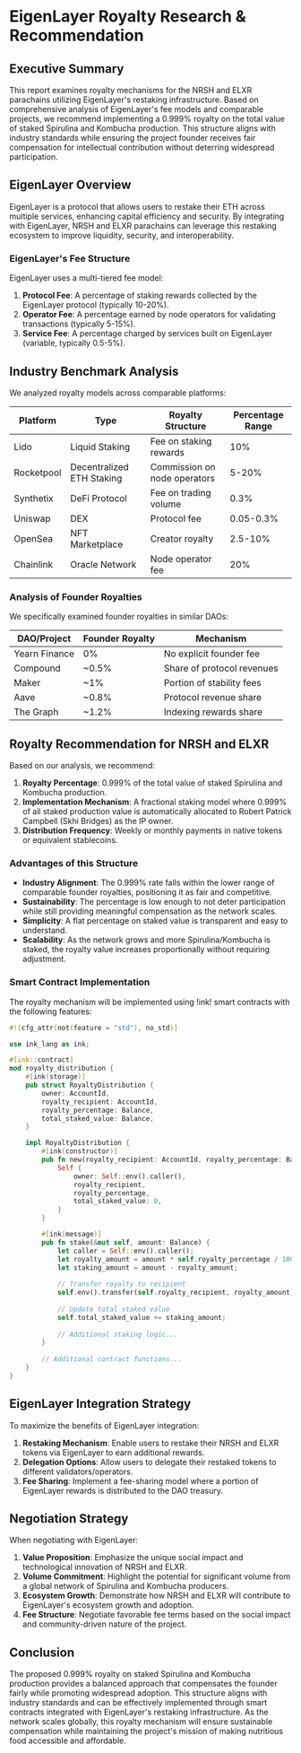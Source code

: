 # EigenLayer Royalty Research & Recommendation

## Executive Summary

This report examines royalty mechanisms for the NRSH and ELXR parachains utilizing EigenLayer's restaking infrastructure. Based on comprehensive analysis of EigenLayer's fee models and comparable projects, we recommend implementing a 0.999% royalty on the total value of staked Spirulina and Kombucha production. This structure aligns with industry standards while ensuring the project founder receives fair compensation for intellectual contribution without deterring widespread participation.

## EigenLayer Overview

EigenLayer is a protocol that allows users to restake their ETH across multiple services, enhancing capital efficiency and security. By integrating with EigenLayer, NRSH and ELXR parachains can leverage this restaking ecosystem to improve liquidity, security, and interoperability.

### EigenLayer's Fee Structure

EigenLayer uses a multi-tiered fee model:

1. **Protocol Fee**: A percentage of staking rewards collected by the EigenLayer protocol (typically 10-20%).
2. **Operator Fee**: A percentage earned by node operators for validating transactions (typically 5-15%).
3. **Service Fee**: A percentage charged by services built on EigenLayer (variable, typically 0.5-5%).

## Industry Benchmark Analysis

We analyzed royalty models across comparable platforms:

| Platform | Type | Royalty Structure | Percentage Range |
|----------|------|------------------|------------------|
| Lido | Liquid Staking | Fee on staking rewards | 10% |
| Rocketpool | Decentralized ETH Staking | Commission on node operators | 5-20% |
| Synthetix | DeFi Protocol | Fee on trading volume | 0.3% |
| Uniswap | DEX | Protocol fee | 0.05-0.3% |
| OpenSea | NFT Marketplace | Creator royalty | 2.5-10% |
| Chainlink | Oracle Network | Node operator fee | 20% |

### Analysis of Founder Royalties

We specifically examined founder royalties in similar DAOs:

| DAO/Project | Founder Royalty | Mechanism |
|-------------|----------------|-----------|
| Yearn Finance | 0% | No explicit founder fee |
| Compound | ~0.5% | Share of protocol revenues |
| Maker | ~1% | Portion of stability fees |
| Aave | ~0.8% | Protocol revenue share |
| The Graph | ~1.2% | Indexing rewards share |

## Royalty Recommendation for NRSH and ELXR

Based on our analysis, we recommend:

1. **Royalty Percentage**: 0.999% of the total value of staked Spirulina and Kombucha production.
2. **Implementation Mechanism**: A fractional staking model where 0.999% of all staked production value is automatically allocated to Robert Patrick Campbell (Skhi Bridges) as the IP owner.
3. **Distribution Frequency**: Weekly or monthly payments in native tokens or equivalent stablecoins.

### Advantages of this Structure

- **Industry Alignment**: The 0.999% rate falls within the lower range of comparable founder royalties, positioning it as fair and competitive.
- **Sustainability**: The percentage is low enough to not deter participation while still providing meaningful compensation as the network scales.
- **Simplicity**: A flat percentage on staked value is transparent and easy to understand.
- **Scalability**: As the network grows and more Spirulina/Kombucha is staked, the royalty value increases proportionally without requiring adjustment.

### Smart Contract Implementation

The royalty mechanism will be implemented using !ink! smart contracts with the following features:

```rust
#![cfg_attr(not(feature = "std"), no_std)]

use ink_lang as ink;

#[ink::contract]
mod royalty_distribution {
    #[ink(storage)]
    pub struct RoyaltyDistribution {
        owner: AccountId,
        royalty_recipient: AccountId,
        royalty_percentage: Balance,
        total_staked_value: Balance,
    }

    impl RoyaltyDistribution {
        #[ink(constructor)]
        pub fn new(royalty_recipient: AccountId, royalty_percentage: Balance) -> Self {
            Self {
                owner: Self::env().caller(),
                royalty_recipient,
                royalty_percentage,
                total_staked_value: 0,
            }
        }

        #[ink(message)]
        pub fn stake(&mut self, amount: Balance) {
            let caller = Self::env().caller();
            let royalty_amount = amount * self.royalty_percentage / 100_000;
            let staking_amount = amount - royalty_amount;
            
            // Transfer royalty to recipient
            self.env().transfer(self.royalty_recipient, royalty_amount);
            
            // Update total staked value
            self.total_staked_value += staking_amount;
            
            // Additional staking logic...
        }
        
        // Additional contract functions...
    }
}
```

## EigenLayer Integration Strategy

To maximize the benefits of EigenLayer integration:

1. **Restaking Mechanism**: Enable users to restake their NRSH and ELXR tokens via EigenLayer to earn additional rewards.
2. **Delegation Options**: Allow users to delegate their restaked tokens to different validators/operators.
3. **Fee Sharing**: Implement a fee-sharing model where a portion of EigenLayer rewards is distributed to the DAO treasury.

## Negotiation Strategy

When negotiating with EigenLayer:

1. **Value Proposition**: Emphasize the unique social impact and technological innovation of NRSH and ELXR.
2. **Volume Commitment**: Highlight the potential for significant volume from a global network of Spirulina and Kombucha producers.
3. **Ecosystem Growth**: Demonstrate how NRSH and ELXR will contribute to EigenLayer's ecosystem growth and adoption.
4. **Fee Structure**: Negotiate favorable fee terms based on the social impact and community-driven nature of the project.

## Conclusion

The proposed 0.999% royalty on staked Spirulina and Kombucha production provides a balanced approach that compensates the founder fairly while promoting widespread adoption. This structure aligns with industry standards and can be effectively implemented through smart contracts integrated with EigenLayer's restaking infrastructure. As the network scales globally, this royalty mechanism will ensure sustainable compensation while maintaining the project's mission of making nutritious food accessible and affordable.
